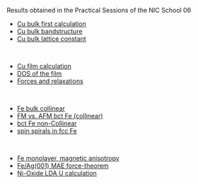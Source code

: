 Results obtained in the Practical Sessions of the NIC School 06
<BR>

* [Cu bulk first calculation](Cu_first.md)
* [Cu bulk bandstructure](Cu_band.md)
* [Cu bulk lattice constant](Cu_latt.md)
<BR>

* [Cu film calculation](Cu_film.md)
* [DOS of the film](Cu_DOS.md)
* [Forces and relaxations](Cu_relax.md)
<BR>

* [Fe bulk collinear](Fe_col.md)
* [FM vs. AFM bct Fe (collinear)](Fe_AFM.md)
* [bct Fe non-Collinear](Fe_noco.md)
* [spin spirals in fcc Fe](Fe_SS.md)
<BR>

* [Fe monolayer, magnetic anisotropy](Fe_MAE.md)
* [Fe/Ag(001) MAE force-theorem](Fe_FT.md)
* [Ni-Oxide LDA U calculation](Ni_LdaU.md)  